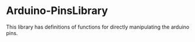 # Arduino-PinsLibrary
This library has definitions of functions for directly manipulating the arduino pins.
